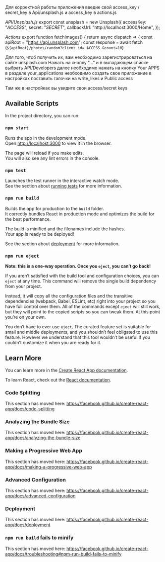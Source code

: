 Для корректной работы приложения введие свой 
access_key / secret_key в Api/unsplash.js и  access_key в actions.js

*API/Unsplash.js*
export const unsplash = new Unsplash({
    accessKey: "_ACCESS_",
    secret: "_SECRET_",
    callbackUrl: "http://localhost:3000/Home",
  });

*Actions*
export function fetchImages() { 
  return async dispatch => { 
    const apiRoot = "https://api.unsplash.com";
    const response = await fetch (`${apiRoot}/photos/random?client_id=_ACCESS_&count=10`) 



Для того, чтоб получить их, вам необходимо зарегистрироваться на сайте unsplash.com
Нажать на кнопку "..."  и в выпадающем списке выбрать API/Developers
далее необходимо нажать на кнопку Your APPS
в разделе your_applications необходимо создать свое приложение
в настройках поставить галочки на write_likes и Public access


Там же в настройках вы увидите свои access/secret keys



## Available Scripts

In the project directory, you can run:

### `npm start`

Runs the app in the development mode.<br />
Open [http://localhost:3000](http://localhost:3000) to view it in the browser.

The page will reload if you make edits.<br />
You will also see any lint errors in the console.

### `npm test`

Launches the test runner in the interactive watch mode.<br />
See the section about [running tests](https://facebook.github.io/create-react-app/docs/running-tests) for more information.

### `npm run build`

Builds the app for production to the `build` folder.<br />
It correctly bundles React in production mode and optimizes the build for the best performance.

The build is minified and the filenames include the hashes.<br />
Your app is ready to be deployed!

See the section about [deployment](https://facebook.github.io/create-react-app/docs/deployment) for more information.

### `npm run eject`

**Note: this is a one-way operation. Once you `eject`, you can’t go back!**

If you aren’t satisfied with the build tool and configuration choices, you can `eject` at any time. This command will remove the single build dependency from your project.

Instead, it will copy all the configuration files and the transitive dependencies (webpack, Babel, ESLint, etc) right into your project so you have full control over them. All of the commands except `eject` will still work, but they will point to the copied scripts so you can tweak them. At this point you’re on your own.

You don’t have to ever use `eject`. The curated feature set is suitable for small and middle deployments, and you shouldn’t feel obligated to use this feature. However we understand that this tool wouldn’t be useful if you couldn’t customize it when you are ready for it.

## Learn More

You can learn more in the [Create React App documentation](https://facebook.github.io/create-react-app/docs/getting-started).

To learn React, check out the [React documentation](https://reactjs.org/).

### Code Splitting

This section has moved here: https://facebook.github.io/create-react-app/docs/code-splitting

### Analyzing the Bundle Size

This section has moved here: https://facebook.github.io/create-react-app/docs/analyzing-the-bundle-size

### Making a Progressive Web App

This section has moved here: https://facebook.github.io/create-react-app/docs/making-a-progressive-web-app

### Advanced Configuration

This section has moved here: https://facebook.github.io/create-react-app/docs/advanced-configuration

### Deployment

This section has moved here: https://facebook.github.io/create-react-app/docs/deployment

### `npm run build` fails to minify

This section has moved here: https://facebook.github.io/create-react-app/docs/troubleshooting#npm-run-build-fails-to-minify
